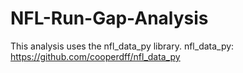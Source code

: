 # NFL-Run-Gap-Analysis

This analysis uses the nfl_data_py library.
nfl_data_py: https://github.com/cooperdff/nfl_data_py
